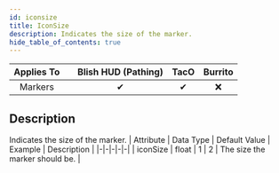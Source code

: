 ```yaml
---
id: iconsize
title: IconSize
description: Indicates the size of the marker.
hide_table_of_contents: true
---
```

| Applies To | | Blish HUD (Pathing) | TacO | Burrito |
|-|-|-|-|-|
| <center>Markers</center> | | <center>✔</center> | <center>✔</center> | <center>❌</center> |



## Description
Indicates the size of the marker.
| Attribute | Data Type | Default Value | Example | Description |
|-|-|-|-|-|
| iconSize | float | 1 | 2 | The size the marker should be. | 


